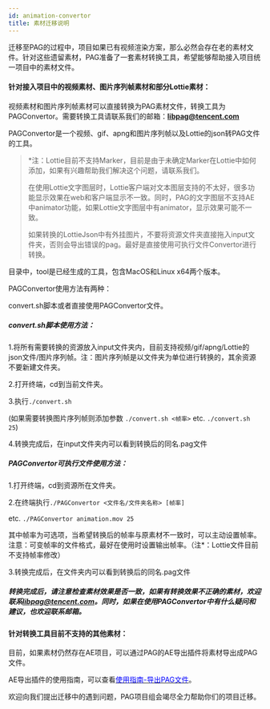 ```yaml
---
id: animation-convertor
title: 素材迁移说明
---
```


迁移至PAG的过程中，项目如果已有视频渲染方案，那么必然会存在老的素材文件。针对这些遗留素材，PAG准备了一套素材转换工具，希望能够帮助接入项目统一项目中的素材文件。



#### 针对接入项目中的视频素材、图片序列帧素材和部分Lottie素材：

视频素材和图片序列帧素材可以直接转换为PAG素材文件，转换工具为PAGConvertor。需要转换工具请联系我们的邮箱：**libpag@tencent.com**

PAGConvertor是一个视频、gif、apng和图片序列帧以及Lottie的json转PAG文件的工具。

> *注：Lottie目前不支持Marker，目前是由于未确定Marker在Lottie中如何添加，如果有兴趣帮助我们解决这个问题，请联系我们。
>
> 在使用Lottie文字图层时，Lottie客户端对文本图层支持的不太好，很多功能显示效果在web和客户端显示不一致。同时，PAG的文字图层不支持AE中animator功能，如果Lottie文字图层中有animator，显示效果可能不一致。
>
> 如果转换的LottieJson中有外挂图片，不要将资源文件夹直接拖入input文件夹，否则会导出错误的pag。最好是直接使用可执行文件Convertor进行转换。

目录中，tool是已经生成的工具，包含MacOS和Linux x64两个版本。

PAGConvertor使用方法有两种：

convert.sh脚本或者直接使用PAGConvertor文件。

##### convert.sh脚本使用方法：

1.将所有需要转换的资源放入input文件夹内，目前支持视频/gif/apng/Lottie的json文件/图片序列帧。注：图片序列帧是以文件夹为单位进行转换的，其余资源不要新建文件夹。

2.打开终端，cd到当前文件夹。

3.执行`./convert.sh` 

(如果需要转换图片序列帧则添加参数 `./convert.sh <帧率>`  etc. `./convert.sh 25`)

4.转换完成后，在input文件夹内可以看到转换后的同名.pag文件

##### PAGConvertor可执行文件使用方法：

1.打开终端，cd到资源所在文件夹。

2.在终端执行`./PAGConvertor <文件名/文件夹名称> [帧率]` 

etc. `./PAGConvertor animation.mov 25`

其中帧率为可选项，当希望转换后的帧率与原素材不一致时，可以主动设置帧率。注意：可变帧率的文件格式，最好在使用时设置输出帧率。（注*：Lottie文件目前不支持帧率修改）

3.转换完成后，在文件夹内可以看到转换后的同名.pag文件



##### 转换完成后，请注意检查素材效果是否一致，如果有转换效果不正确的素材，欢迎联系**libpag@tencent.com**。同时，如果在使用PAGConvertor中有什么疑问和建议，也欢迎联系邮箱。



#### 针对转换工具目前不支持的其他素材：

目前，如果素材仍然存在AE项目，可以通过PAG的AE导出插件将素材导出成PAG文件。

AE导出插件的使用指南，可以查看[<font color=blue>使用指南-导出PAG文件</font>](/docs/pag-export.html)。



欢迎向我们提出迁移中的遇到问题，PAG项目组会竭尽全力帮助你们的项目迁移。
